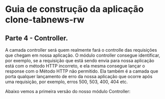 # Guia de construção da aplicação clone-tabnews-rw

## Parte 4 - Controller.

A camada controller será quem realmente fará o controlle das requisições que chegam em nossa aplicação.
O módulo controller consegue identificar, por exemplo, se a requisição que está sendo envia para nossa aplicação está com o método HTTP incorreto, e ela mesma consegue lançar o response com o Método HTTP não permitido. Ela também é a camada que porta qualquer lançamento de erro da nossa aplicação que ocorre após uma requisição, por exemplo, erros 500, 503, 400, 404 etc.

Abaixo vemos a primeira versão do nosso módulo Controller:

```javascript

```
